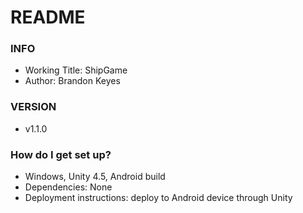 # README #

### INFO ###

* Working Title: ShipGame
* Author: Brandon Keyes

### VERSION ###

* v1.1.0

### How do I get set up? ###

* Windows, Unity 4.5, Android build
* Dependencies: None
* Deployment instructions: deploy to Android device through Unity
